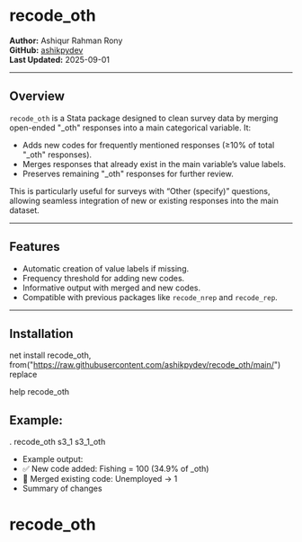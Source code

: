 # recode_oth

**Author:** Ashiqur Rahman Rony  
**GitHub:** [ashikpydev](https://github.com/ashikpydev)  
**Last Updated:** 2025-09-01  

---

## Overview

`recode_oth` is a Stata package designed to clean survey data by merging open-ended "_oth" responses into a main categorical variable. It:

- Adds new codes for frequently mentioned responses (≥10% of total "_oth" responses).  
- Merges responses that already exist in the main variable’s value labels.  
- Preserves remaining "_oth" responses for further review.  

This is particularly useful for surveys with “Other (specify)” questions, allowing seamless integration of new or existing responses into the main dataset.

---

## Features

- Automatic creation of value labels if missing.  
- Frequency threshold for adding new codes.  
- Informative output with merged and new codes.  
- Compatible with previous packages like `recode_nrep` and `recode_rep`.

---

## Installation

net install recode_oth, from("https://raw.githubusercontent.com/ashikpydev/recode_oth/main/") replace

help recode_oth

## Example:

. recode_oth s3_1 s3_1_oth

* Example output:
* ✅ New code added: Fishing = 100 (34.9% of _oth)
* 🔄 Merged existing code: Unemployed -> 1
* Summary of changes
# recode_oth
